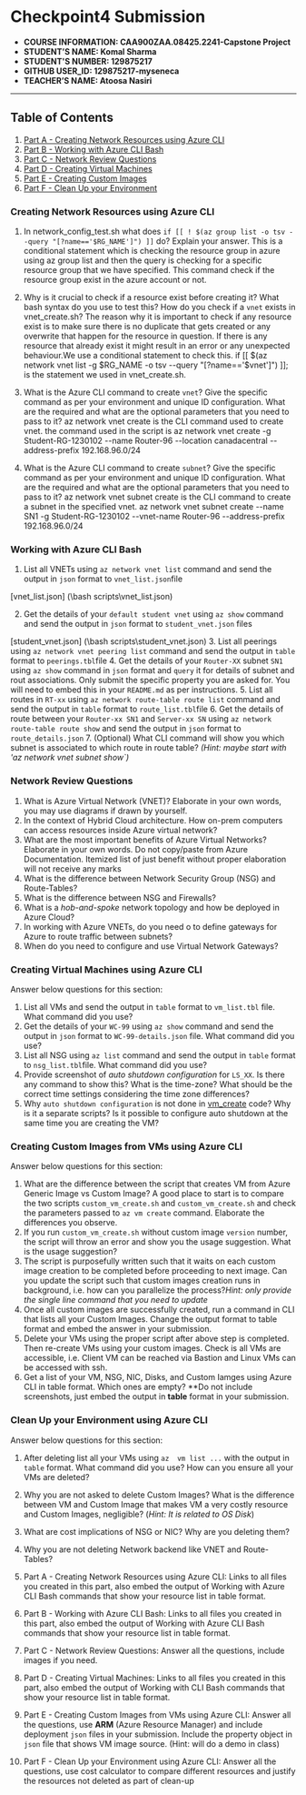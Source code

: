 # Checkpoint4 Submission

- **COURSE INFORMATION: CAA900ZAA.08425.2241-Capstone Project**
- **STUDENT’S NAME: Komal Sharma**
- **STUDENT'S NUMBER: 129875217**
- **GITHUB USER_ID: 129875217-myseneca**
- **TEACHER’S NAME: Atoosa Nasiri**

---

## Table of Contents
1. [Part A - Creating Network Resources using Azure CLI](#creating-network-resources-using-azure-cli)
2. [Part B - Working with Azure CLI Bash](#working-with-azure-cli-bash)
3. [Part C - Network Review Questions](#network-review-questions)
4. [Part D - Creating Virtual Machines](#creating-virtual-machines-using-azure-cli)
5. [Part E - Creating Custom Images](#creating-custom-images-from-vms-using-azure-cli)
6. [Part F - Clean Up your Environment](#clean-up-your-environment-using-azure-cli)

### Creating Network Resources using Azure CLI


1. In network_config_test.sh what does `if [[ ! $(az group list -o tsv --query "[?name=='$RG_NAME']") ]]` do? Explain your answer.
This is a conditional statement which is checking the resource group in azure using az group list and then the query is checking for a specific resource group that we have specified. This command check if the resource group exist in the azure account or not.

2. Why is it crucial to check if a resource exist before creating it? What bash syntax do you use to test this? How do you check if a `vnet` exists in vnet_create.sh?
The reason why it is important to check if any resource exist is to make sure there is no duplicate that gets created or any overwrite that happen for the resource in question. If there is any resource that already exist it might result in an error or any unexpected behaviour.We use a conditional statement to check this. if [[ $(az network vnet list -g $RG_NAME -o tsv --query "[?name=='$vnet']") ]]; is the statement we used in vnet_create.sh.

3. What is the Azure CLI command to create `vnet`? Give the specific command as per your environment and unique ID configuration. What are the required and what are the optional parameters that you need to pass to it?
az network vnet create is the CLI command used to create vnet. the command used in the script is az network vnet create -g Student-RG-1230102 --name Router-96 --location canadacentral --address-prefix 192.168.96.0/24

4. What is the Azure CLI command to create `subnet`? Give the specific command as per your environment and unique ID configuration. What are the required and what are the optional parameters that you need to pass to it?
az network vnet subnet create is the CLI command to create a subnet in the specified vnet. az network vnet subnet create --name SN1 -g Student-RG-1230102 --vnet-name Router-96 --address-prefix 192.168.96.0/24


### Working with Azure CLI Bash


1. List all VNETs using `az network vnet list` command and send the output in `json` format to `vnet_list.json`file

[vnet_list.json] (\bash scripts\vnet_list.json)

2. Get the details of your `default student vnet` using `az show` command and send the output in `json` format to `student_vnet.json` files

[student_vnet.json] (\bash scripts\student_vnet.json)
3. List all peerings using `az network vnet peering list` command and send the output in `table` format to `peerings.tbl`file
4. Get the details of your `Router-XX` subnet `SN1` using `az show` command in `json` format and `query` it for details of subnet and rout associations. Only submit the specific property you are asked for. You will need to embed this in your `README.md` as per instructions.
5. List all routes in `RT-xx` using `az network route-table route list` command and send the output in `table` format to `route_list.tbl`file
6. Get the details of route between your `Router-xx SN1` and `Server-xx SN` using `az network route-table route show` and send the output in `json` format to `route_details.json`
7. (Optional) What CLI command will show you which subnet is associated to which route in route table? _(Hint: maybe start with 'az network vnet subnet show`)_

### Network Review Questions


1. What is Azure Virtual Network (VNET)? Elaborate in your own words, you may use diagrams if drawn by yourself.
2. In the context of Hybrid Cloud architecture. How on-prem computers can access resources inside Azure virtual network?
3. What are the most important benefits of Azure Virtual Networks? Elaborate in your own words. Do not copy/paste from Azure Documentation. Itemized list of just benefit without proper elaboration will not receive any marks
4. What is the difference between Network Security Group (NSG) and Route-Tables?
5. What is the difference between NSG and Firewalls?
6. What is a _hob-and-spoke_ network topology and how be deployed in Azure Cloud?
7. In working with Azure VNETs, do you need o to define gateways for Azure to route traffic between subnets?
8. When do you need to configure and use Virtual Network Gateways?

### Creating Virtual Machines using Azure CLI


Answer below questions for this section:

1. List all VMs and send the output in `table` format to `vm_list.tbl` file. What command did you use?
2. Get the details of your `WC-99` using `az show` command and send the output in `json` format to `WC-99-details.json` file. What command did you use?
3. List all NSG using `az list` command and send the output in `table` format to `nsg_list.tbl`file. What command did you use?
4. Provide screenshot of _auto shutdown configuration_ for `LS_XX`. Is there any command to show this? What is the time-zone? What should be the correct time settings considering the time zone differences?
5. Why `auto shutdown configuration` is not done in [vm_create](https://github.com/Azure-Project-Winter2024/Azure-Project-Scripts/blob/94d21ad5454163ae8e2ee331f8a41291fca6e155/CP4-Scripts/bash-scripts/vm_create.sh#L128) code? Why is it a separate scripts? Is it possible to configure auto shutdown at the same time you are creating the VM?

### Creating Custom Images from VMs using Azure CLI


Answer below questions for this section:

1. What are the difference between the script that creates VM from Azure Generic Image vs Custom Image? A good place to start is to compare the two scripts `custom_vm_create.sh` and `custom_vm_create.sh` and check the parameters passed to `az vm create` command. Elaborate the differences you observe.
2. If you run `custom_vm_create.sh` without custom image `version` number, the script will throw an error and show you the usage suggestion. What is the usage suggestion?
3. The script is purposefully written such that it waits on each custom image creation to be completed before proceeding to next image. Can you update the script such that custom images creation runs in background, i.e. how can you parallelize the process?_Hint: only provide the single line command that you need to update_
4. Once all custom images are successfully created, run a command in CLI that lists all your Custom Images. Change the output format to table format and embed the answer in your submission.
5. Delete your VMs using the proper script after above step is completed. Then re-create VMs using your custom images. Check is all VMs are accessible, i.e. Client VM can be reached via Bastion and Linux VMs can be accessed with ssh.
6. Get a list of your VM, NSG, NIC, Disks, and Custom Iamges using Azure CLI in table format. Which ones are empty? **Do not include screenshots, just embed the output in **table** format in your submission.

### Clean Up your Environment using Azure CLI

Answer below questions for this section:

1. After deleting list all your VMs using `az  vm list ...` with the output in `table` format. What command did you use? How can you ensure all your VMs are deleted?
2. Why you are not asked to delete Custom Images? What is the difference between VM and Custom Image that makes VM a very costly resource and Custom Images, negligible? (_Hint: It is related to OS Disk_)
3. What are cost implications of NSG or NIC? Why are you deleting them?
4. Why you are not deleting Network backend like VNET and Route-Tables?


1. Part A - Creating Network Resources using Azure CLI: Links to all files you created in this part, also embed the output of  Working with Azure CLI Bash commands that show your resource list in table format.
2. Part B -  Working with Azure CLI Bash: Links to all files you created in this part, also embed the output of  Working with Azure CLI Bash commands that show your resource list in table format.
3. Part C - Network Review Questions: Answer all the questions, include images if you need.
4. Part D - Creating Virtual Machines: Links to all files you created in this part, also embed the output of  Working with CLI Bash commands that show your resource list in table format.
5. Part E - Creating Custom Images from VMs using Azure CLI: Answer all the questions, use **ARM** (Azure Resource Manager) and include deployment `json` files in your submission. Include the property object in `json` file that shows VM image source. (Hint: will do a demo in class)
6. Part F - Clean Up your Environment using Azure CLI: Answer all the questions, use cost calculator to compare different resources and justify the resources not deleted as part of clean-up

